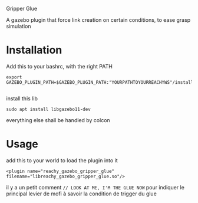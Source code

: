 Gripper Glue

A gazebo plugin that force link creation on certain conditions, to ease grasp simulation

# Installation
Add this to your bashrc, with the right PATH

```
export GAZEBO_PLUGIN_PATH=$GAZEBO_PLUGIN_PATH:"YOURPATHTOYOURREACHYWS"/install/reachy_gazebo_gripper_glue/lib


```

install this lib

```commandline
sudo apt install libgazebo11-dev

```

everything else shall be handled by colcon

# Usage

add this to your world to load the plugin into it
```commandline
<plugin name="reachy_gazebo_gripper_glue" filename="libreachy_gazebo_gripper_glue.so"/>

```


il y a un petit comment `// LOOK AT ME, I'M THE GLUE NOW` pour indiquer le principal levier de mofi à savoir la condition de trigger du glue